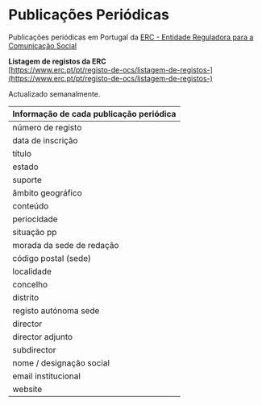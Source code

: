 # Publicações Periódicas
Publicações periódicas em Portugal da [ERC - Entidade Reguladora para a Comunicação Social](https://www.erc.pt/pt/) 

**Listagem de registos da ERC**  
[https://www.erc.pt/pt/registo-de-ocs/listagem-de-registos-](https://www.erc.pt/pt/registo-de-ocs/listagem-de-registos-)  

Actualizado semanalmente.  


| Informação de cada publicação periódica |
| :--- |
| número de registo |
| data de inscrição |
| título |
| estado |
| suporte |
| âmbito geográfico |
| conteúdo |
| periocidade |
| situação pp |
| morada da sede de redação |
| código postal (sede) |
| localidade |
| concelho |
| distrito |
| registo autónoma sede |
| director |
| director adjunto |
| subdirector |
| nome / designação social |
| email institucional |
| website |
